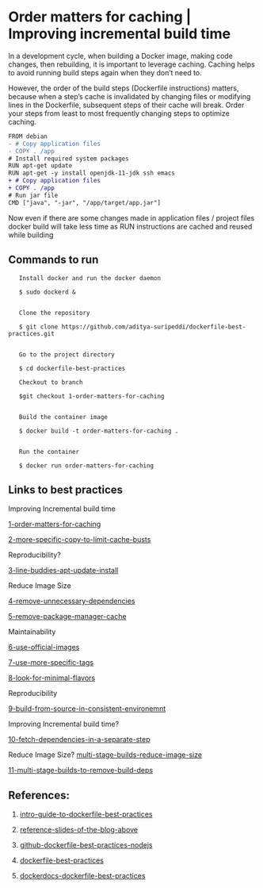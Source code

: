 # Order matters for caching | Improving incremental build time

In a development cycle, when building a Docker image, making code changes, then rebuilding, it 
is important to leverage caching. Caching helps to avoid running build steps again when they don’t need to.


However, the order of the build steps (Dockerfile instructions) matters, because when a step’s cache
is invalidated by changing files or modifying lines in the Dockerfile, subsequent steps of their 
cache will break. Order your steps from least to most frequently changing steps to optimize caching.


```diff
FROM debian
- # Copy application files
- COPY . /app
# Install required system packages
RUN apt-get update
RUN apt-get -y install openjdk-11-jdk ssh emacs
+ # Copy application files
+ COPY . /app
# Run jar file
CMD ["java", "-jar", "/app/target/app.jar"]   
```

Now even if there are some changes made in application files / project files 
docker build will take less time as RUN instructions are cached and reused
while building

## Commands to run 

```
   Install docker and run the docker daemon

   $ sudo dockerd &    


   Clone the repository 

   $ git clone https://github.com/aditya-suripeddi/dockerfile-best-practices.git


   Go to the project directory 

   $ cd dockerfile-best-practices

   Checkout to branch 
 
   $git checkout 1-order-matters-for-caching 
 

   Build the container image

   $ docker build -t order-matters-for-caching . 


   Run the container

   $ docker run order-matters-for-caching
```

## Links to best practices

Improving Incremental build time

[1-order-matters-for-caching](https://github.com/aditya-suripeddi/dockerfile-best-practices/tree/1-order-matters-for-caching) 

[2-more-specific-copy-to-limit-cache-busts](https://github.com/aditya-suripeddi/dockerfile-best-practices/tree/2-more-specific-copy-to-limit-cache-busts)

Reproducibility?

[3-line-buddies-apt-update-install](https://github.com/aditya-suripeddi/dockerfile-best-practices/tree/3-line-buddies-apt-update-install)

Reduce Image Size

[4-remove-unnecessary-dependencies](https://github.com/aditya-suripeddi/dockerfile-best-practices/tree/4-remove-unnecessary-dependencies)

[5-remove-package-manager-cache](https://github.com/aditya-suripeddi/dockerfile-best-practices/tree/5-remove-package-manager-cache)

Maintainability 

[6-use-official-images](https://github.com/aditya-suripeddi/dockerfile-best-practices/tree/6-use-official-images)

[7-use-more-specific-tags](https://github.com/aditya-suripeddi/dockerfile-best-practices/tree/7-user-more-specific-tags)

[8-look-for-minimal-flavors](https://github.com/aditya-suripeddi/dockerfile-best-practices/tree/8-look-for-mininal-flavors)

Reproducibility

[9-build-from-source-in-consistent-environemnt](https://github.com/aditya-suripeddi/dockerfile-best-practices/tree/9-build-from-source-in-consistent-environment)

Improving Incremental build time?

[10-fetch-dependencies-in-a-separate-step](https://github.com/aditya-suripeddi/dockerfile-best-practices/tree/10-fetch-dependencies-in-a-separate-step)

Reduce Image Size? [multi-stage-builds-reduce-image-size](https://blog.logrocket.com/reduce-docker-image-sizes-using-multi-stage-builds/#:~:text=Multi%2Dstage%20builds%20in%20Docker,easy%20to%20read%20and%20understand.)

[11-multi-stage-builds-to-remove-build-deps](https://github.com/aditya-suripeddi/dockerfile-best-practices/tree/11-multi-stage-builds-to-remove-build-deps)


## References:

  1.  [intro-guide-to-dockerfile-best-practices](https://www.docker.com/blog/intro-guide-to-dockerfile-best-practices/)

  2.  [reference-slides-of-the-blog-above](https://drive.google.com/file/d/16t_-DRTohzyVPJy6Cx8a3PxLQ-95CfYK/view)

  3.  [github-dockerfile-best-practices-nodejs](https://github.com/juan131/dockerfile-best-practices)
  
  4.  [dockerfile-best-practices](https://www.youtube.com/watch?v=JofsaZ3H1qM&t=391s)

  5.  [dockerdocs-dockerfile-best-practices](https://docs.docker.com/develop/develop-images/dockerfile_best-practices/)
